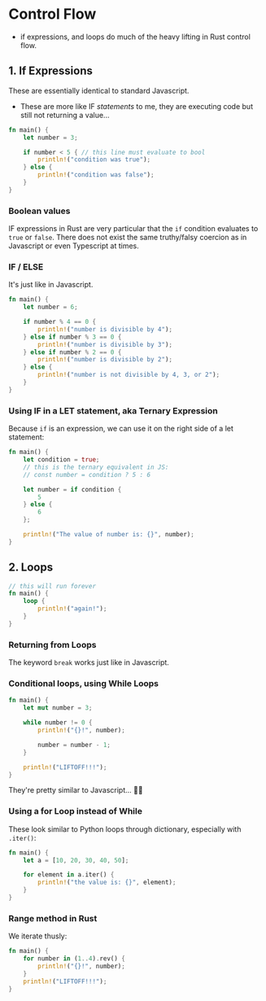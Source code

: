 # Control Flow

- if expressions, and loops do much of the heavy lifting in Rust control flow.

## 1. If Expressions

These are essentially identical to standard Javascript.

- These are more like IF *statements* to me, they are executing code but still not returning a value...

```rust
fn main() {
    let number = 3;

    if number < 5 { // this line must evaluate to bool
        println!("condition was true");
    } else {
        println!("condition was false");
    }
}
```

### Boolean values

IF expressions in Rust are very particular that the `if` condition evaluates to `true` or `false`. There does not exist the same truthy/falsy coercion as in Javascript or even Typescript at times.

### IF / ELSE

It's just like in Javascript.

```rust
fn main() {
    let number = 6;

    if number % 4 == 0 {
        println!("number is divisible by 4");
    } else if number % 3 == 0 {
        println!("number is divisible by 3");
    } else if number % 2 == 0 {
        println!("number is divisible by 2");
    } else {
        println!("number is not divisible by 4, 3, or 2");
    }
}
```

### Using IF in a LET statement, aka Ternary Expression

Because `if` is an expression, we can use it on the right side of a let statement:

```rust
fn main() {
    let condition = true;
    // this is the ternary equivalent in JS:
    // const number = condition ? 5 : 6

    let number = if condition {
        5
    } else {
        6
    };

    println!("The value of number is: {}", number);
}
```

## 2. Loops

```rust
// this will run forever
fn main() {
    loop {
        println!("again!");
    }
}
```

### Returning from Loops

The keyword `break` works just like in Javascript.

### Conditional loops, using While Loops

```rust
fn main() {
    let mut number = 3;

    while number != 0 {
        println!("{}!", number);

        number = number - 1;
    }

    println!("LIFTOFF!!!");
}
```

They're pretty similar to Javascript... 🤷‍♂️

### Using a for Loop instead of While

These look similar to Python loops through dictionary, especially with `.iter()`:

```rust
fn main() {
    let a = [10, 20, 30, 40, 50];

    for element in a.iter() {
        println!("the value is: {}", element);
    }
}
```

### Range method in Rust

We iterate thusly:

```rust
fn main() {
    for number in (1..4).rev() {
        println!("{}!", number);
    }
    println!("LIFTOFF!!!");
}
```
